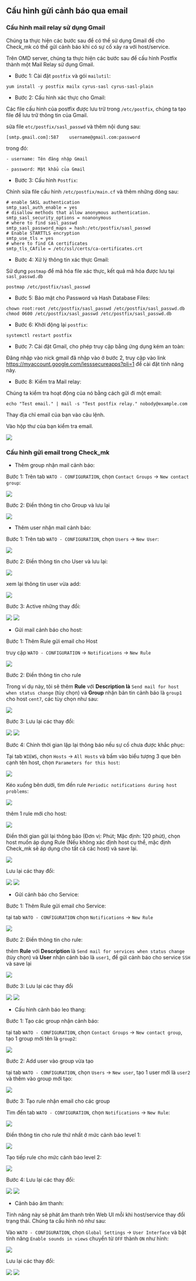 ## Cấu hình gửi cảnh báo qua email

### Cấu hình mail relay sử dụng Gmail

Chúng ta thực hiện các bước sau để có thể sử dụng Gmail để cho Check_mk có thể gửi cảnh báo khi có sự cố xảy ra với host/service.

Trên OMD server, chúng ta thực hiện các bước sau để cấu hình Postfix thành một Mail Relay sử dụng Gmail.

- Bước 1: Cài đặt `postfix` và gói `mailutil`:

`yum install -y postfix mailx cyrus-sasl cyrus-sasl-plain`

- Bước 2: Cấu hình xác thực cho Gmail:

Các file cấu hình của postfix được lưu trữ trong `/etc/postfix`, chúng ta tạo file để lưu trữ thông tin của Gmail.

sửa file `etc/postfix/sasl_passwd` và thêm nội dung sau:

`[smtp.gmail.com]:587    username@gmail.com:password`

trong đó:

	- username: Tên đăng nhập Gmail
	
	- password: Mật khẩu của Gmail

- Bước 3: Cấu hình `Postfix`:

Chỉnh sửa file cấu hình `/etc/postfix/main.cf` và thêm những dòng sau:

```
# enable SASL authentication
smtp_sasl_auth_enable = yes
# disallow methods that allow anonymous authentication.
smtp_sasl_security_options = noanonymous
# where to find sasl_passwd
smtp_sasl_password_maps = hash:/etc/postfix/sasl_passwd
# Enable STARTTLS encryption
smtp_use_tls = yes
# where to find CA certificates
smtp_tls_CAfile = /etc/ssl/certs/ca-certificates.crt
```

- Bước 4: Xử lý thông tin xác thực Gmail:

Sử dụng `postmap` để mã hóa file xác thực, kết quả mã hóa được lưu tại `sasl_passwd.db`

`postmap /etc/postfix/sasl_passwd`

- Bước 5: Bảo mật cho Password và Hash Database Files:

```
chown root:root /etc/postfix/sasl_passwd /etc/postfix/sasl_passwd.db
chmod 0600 /etc/postfix/sasl_passwd /etc/postfix/sasl_passwd.db
```

- Bước 6: Khởi động lại `postfix`:

`systemctl restart postfix`

- Bước 7: Cài đặt Gmail, cho phép truy cập bằng ứng dụng kém an toàn:

Đăng nhập vào nick gmail đã nhập vào ở bước 2, truy cập vào link https://myaccount.google.com/lesssecureapps?pli=1 để cài đặt tính năng này.

- Bước 8: Kiểm tra Mail relay:

Chúng ta kiểm tra hoạt động của nó bằng cách gửi đi một email:

`echo "Test email." | mail -s "Test postfix relay." nobody@example.com`

Thay địa chỉ email của bạn vào câu lệnh.

Vào hộp thư của bạn kiểm tra email.

<img src="img/61.png">

### Cấu hình gửi email trong Check_mk

- Thêm group nhận mail cảnh báo:

Bước 1: Trên tab `WATO - CONFIGURATION`, chọn `Contact Groups` -> `New contact group`:

<img src="img/62.png">

Bước 2: Điền thông tin cho Group và lưu lại

<img src="img/63.png">

- Thêm user nhận mail cảnh báo:

Bước 1: Trên tab `WATO - CONFIGURATION`, chọn `Users` -> `New User`:

<img src="img/64.png">

Bước 2: Điền thông tin cho User và lưu lại:

<img src="img/65.png">

xem lại thông tin user vừa add:

<img src="img/66.png">

Bước 3: Active những thay đổi:

<img src="img/67.png">

<img src="img/68.png">

- Gửi mail cảnh báo cho host:

Bước 1: Thêm Rule gửi email cho Host

truy cập `WATO - CONFIGURATION` -> `Notifications` -> `New Rule`

<img src="img/69.png">

Bước 2: Điền thông tin cho rule

Trong ví dụ này, tôi sẽ thêm **Rule** với **Description là** `Send mail for host when status change` (tùy chọn) và **Group** nhận bản tin cảnh báo là `group1` cho host `cent7`, các tùy chọn như sau:

<img src="img/70.png">

Bước 3: Lưu lại các thay đổi:

<img src="img/71.png">

<img src="img/72.png">

Bước 4: Chỉnh thời gian lặp lại thông báo nếu sự cố chưa được khắc phục:

Tại tab `WIEWS`, chọn `Hosts` -> `All Hosts` và bấm vào biểu tượng 3 que bên cạnh tên host, chọn `Parameters for this host`:

<img src="img/73.png">

Kéo xuống bên dưới, tìm đến rule `Periodic notifications during host problems`:

<img src="img/74.png">

thêm 1 rule mới cho host:

<img src="img/75.png">

Điền thời gian gửi lại thông báo (Đơn vị: Phút; Mặc định: 120 phút), chọn host muốn áp dụng Rule (Nếu không xác định host cụ thể, mặc định Check_mk sẽ áp dụng cho tất cả các host) và save lại.

<img src="img/76.png">

Lưu lại các thay đổi:

<img src="img/77.png">

<img src="img/78.png">

- Gửi cảnh báo cho Service:

Bước 1: Thêm Rule gửi email cho Service:

tại tab `WATO - CONFIGURATION` chọn `Notifications` -> `New Rule`

<img src="img/79.png">

Bước 2: Điền thông tin cho rule:

thêm **Rule** với **Description** là `Send mail for services when status change` (tùy chọn) và **User** nhận cảnh báo là `user1`, để gửi cảnh báo cho service `SSH` và save lại

<img src="img/80.png">

Bước 3: Lưu lại các thay đổi

<img src="img/81.png">

<img src="img/82.png">

- Cấu hình cảnh báo leo thang:

Bước 1: Tạo các group nhận cảnh báo:

tại tab `WATO - CONFIGURATION`, chọn `Contact Groups` -> `New contact group`, tạo 1 group mới tên là `group2`:

<img src="img/83.png">

Bước 2: Add user vào group vừa tạo

tại tab `WATO - CONFIGURATION`, chọn `Users` -> `New user`, tạo 1 user mới là `user2` và thêm vào group mới tạo:

<img src="img/84.png">

Bước 3: Tạo rule nhận email cho các group

Tìm đến tab `WATO - CONFIGURATION`, chọn `Notifications` -> `New Rule`:

<img src="img/85.png">

Điền thông tin cho rule thứ nhất ở mức cảnh báo level 1:

<img src="img/86.png">

Tạo tiếp rule cho mức cảnh báo level 2:

<img src="img/87.png">

Bước 4: Lưu lại các thay đổi:

<img src="img/88.png">

<img src="img/89.png">

- Cảnh báo âm thanh:

Tính năng này sẽ phát âm thanh trên Web UI mỗi khi host/service thay đổi trạng thái. Chúng ta cấu hình nó như sau:

Vào `WATO - CONFIGURATION`, chọn `Global Settings` -> `User Interface` và bật tính năng `Enable sounds in views` chuyển từ `OFF` thành `ON` như hình:

<img src="img/90.png">

Lưu lại các thay đổi:

<img src="img/91.png">

<img src="img/92.png">